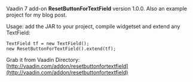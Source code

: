 Vaadin 7 add-on **ResetButtonForTextField** version 1.0.0. Also an example project for my blog post.

Usage: add the JAR to your project, compile widgetset and extend any TextField:

    TextField tf = new TextField();
    new ResetButtonForTextField().extend(tf);

Grab it from Vaadin Directory: [http://vaadin.com/addon/resetbuttonfortextfield](http://vaadin.com/addon/resetbuttonfortextfield)
